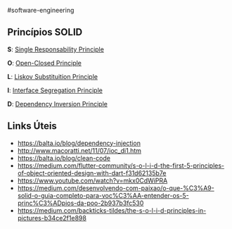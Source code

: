 #software-engineering
## Princípios SOLID
**S**: [Single Responsability Principle](Single%20Responsability%20Principle.md)

**O**: [Open-Closed Principle](Open-Closed%20Principle.md)

**L**: [Liskov Substituition Principle](Liskov%20Substituition%20Principle.md)

**I**: [Interface Segregation Principle](Interface%20Segregation%20Principle.md)

**D**: [Dependency Inversion Principle](Dependency%20Inversion%20Principle.md)

## Links Úteis
- https://balta.io/blog/dependency-injection
- http://www.macoratti.net/11/07/ioc_di1.htm
- https://balta.io/blog/clean-code
- https://medium.com/flutter-community/s-o-l-i-d-the-first-5-principles-of-object-oriented-design-with-dart-f31d62135b7e
- https://www.youtube.com/watch?v=mkx0CdWiPRA
- https://medium.com/desenvolvendo-com-paixao/o-que-%C3%A9-solid-o-guia-completo-para-voc%C3%AA-entender-os-5-princ%C3%ADpios-da-poo-2b937b3fc530
- https://medium.com/backticks-tildes/the-s-o-l-i-d-principles-in-pictures-b34ce2f1e898

